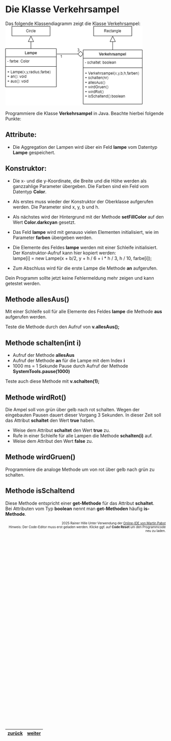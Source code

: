   <meta charset="utf-8" />
  <title>Informatik</title>
  <link rel="stylesheet" href="https://Hi2272.github.io/StyleMD.css">
 
 # Die Klasse Verkehrsampel
 Das folgende Klassendiagramm zeigt die Klasse Verkehrsampel:  
![alt text](KlassendiagrammVerkehrsampel.png)

Programmiere die Klasse **Verkehrsampel** in Java. Beachte hierbei folgende Punkte:  

## Attribute:
- Die Aggregation der Lampen wird über ein Feld **lampe** vom Datentyp **Lampe** gespeichert.
## Konstruktor:
- Die x- und die y-Koordinate, die Breite und die Höhe werden als ganzzahlige Parameter übergeben. Die Farben sind ein Feld vom Datentyp **Color**.
- Als erstes muss wieder der Konstruktor der Oberklasse aufgerufen werden. Die Parameter sind x, y, b und h. 
- Als nächstes wird der Hintergrund mit der Methode **setFillColor** auf den Wert **Color.darkcyan** gesetzt.
- Das Feld **lampe** wird mit genauso vielen Elementen initialisiert, wie im Parameter **farben** übergeben werden.
- Die Elemente des Feldes **lampe** werden mit einer Schleife initialisiert. Der Konstruktor-Aufruf kann hier kopiert werden:   
 lampe[i] = new Lampe(x + b/2, y + h / 6 + i * h / 3, h / 10, farbe[i]);

- Zum Abschluss wird für die erste Lampe die Methode **an** aufgerufen.

Dein Programm sollte jetzt keine Fehlermeldung mehr zeigen und kann getestet werden.

## Methode allesAus()
Mit einer Schleife soll für alle Elemente des Feldes **lampe** die Methode **aus** aufgerufen werden.

Teste die Methode durch den Aufruf von **v.allesAus();**
## Methode schalten(int i)
- Aufruf der Methode **allesAus**
- Aufruf der Methode **an** für die Lampe mit dem Index **i**
- 1000 ms = 1 Sekunde Pause durch Aufruf der Methode **SystemTools.pause(1000)**

Teste auch diese Methode mit **v.schalten(1);**   

## Methode wirdRot()
Die Ampel soll von grün über gelb nach rot schalten. Wegen der eingebauten Pausen dauert dieser Vorgang 3 Sekunden. In dieser Zeit soll das Attribut **schaltet** den Wert **true** haben.  

- Weise dem Attribut **schaltet** den Wert **true** zu.
- Rufe in einer Schleife für alle Lampen die Methode **schalten(i)** auf.
- Weise dem Attribut den Wert **false** zu.

## Methode wirdGruen()
Programmiere die analoge Methode um von rot über gelb nach grün zu schalten.

## Methode isSchaltend
Diese Methode entspricht einer **get-Methode** für das Attribut **schaltet**.    
Bei Attributen vom Typ **boolean** nennt man **get-Methoden** häufig **is-Methode**.


<div id="quelle" style="font-size: x-small; text-align: right;">
    2025 Rainer Hille  Unter Verwendung der  <a href='https://www.online-ide.de/'>Online-IDE von Martin Pabst</a><br>Hinweis: Der Code-Editor muss erst geladen werden. Klicke ggf. auf <b>Code Reset</b> um den Programmcode neu zu laden.

  </div>
  
  <section>
    <iframe
    srcdoc="<script>window.jo_doc = window.frameElement.textContent;</script><script src='https://Hi2272.github.io/include/js/includeide/includeIDE.js'></script>"
    width="100%" height="600" frameborder="0">
    {'id': 'Java', 'speed': 2000, 
    'withBottomPanel': true ,'withPCode': false ,'withConsole': true ,
    'withFileList': true ,'withErrorList': true}
    <script id="javaCode" type="plain/text" title="Lampe.java" src="Lampe.java"></script>
      <script id="javaCode" type="plain/text" title="Verkehrsampel.java" src="VerkehrsampelLeer.java"></script>
  
   </iframe>
</section>

| [zurück](../index.html) | [weiter](../04Verkehrsampel.html) | 
| --- | ---- |

